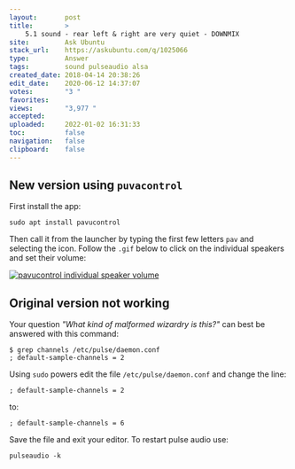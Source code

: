 ```yaml
---
layout:       post
title:        >
    5.1 sound - rear left & right are very quiet - DOWNMIX
site:         Ask Ubuntu
stack_url:    https://askubuntu.com/q/1025066
type:         Answer
tags:         sound pulseaudio alsa
created_date: 2018-04-14 20:38:26
edit_date:    2020-06-12 14:37:07
votes:        "3 "
favorites:    
views:        "3,977 "
accepted:     
uploaded:     2022-01-02 16:31:33
toc:          false
navigation:   false
clipboard:    false
---
```


## New version using `puvacontrol`

First install the app:

``` 
sudo apt install pavucontrol

```

Then call it from the launcher by typing the first few letters `pav` and selecting the icon. Follow the `.gif` below to click on the individual speakers and set their volume:

[![pavucontrol individual speaker volume][1]][1]

## Original version not working

Your question *"What kind of malformed wizardry is this?"* can best be answered with this command:

``` 
$ grep channels /etc/pulse/daemon.conf
; default-sample-channels = 2

```

Using `sudo` powers edit the file `/etc/pulse/daemon.conf` and change the line:

``` 
; default-sample-channels = 2

```

to:

``` 
; default-sample-channels = 6

```

Save the file and exit your editor. To restart pulse audio use:

``` 
pulseaudio -k

```


  [1]: https://i.stack.imgur.com/gXaxI.gif
